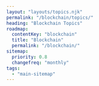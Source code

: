 ```yaml
---
layout: "layouts/topics.njk"
permalink: "/blockchain/topics/"
heading: "Blockchain Topics"
roadmap:
  contentKey: "blockchain"
  title: "Blockchain"
  permalink: "/blockchain/"
sitemap:
  priority: 0.8
  changefreq: "monthly"
tags:
  - "main-sitemap"
---
```


